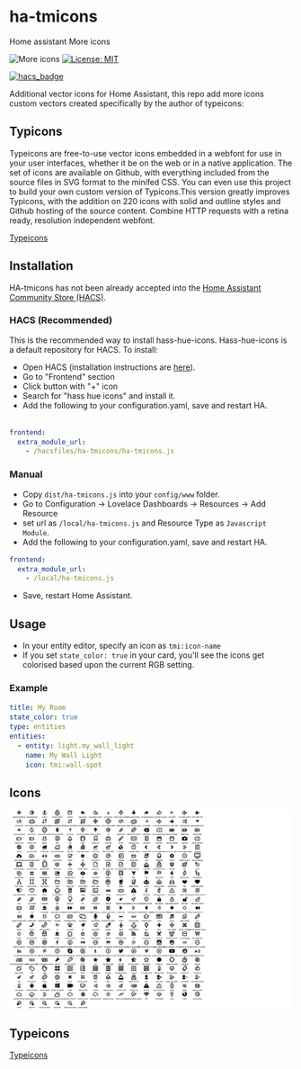 # ha-tmicons

Home assistant More icons

![More icons](https://img.shields.io/github/v/release/trollix/ha-tmicons)
[![License: MIT](https://img.shields.io/badge/License-MIT-yellow.svg)](LICENSE)

[![hacs_badge](https://img.shields.io/badge/HACS-Default-orange.svg?style=flat)](https://github.com/custom-components/hacs)

Additional vector icons for Home Assistant, this repo add more icons custom vectors created specifically by the author of typeicons:

## Typicons

Typeicons are free-to-use vector icons embedded in a webfont for use in your user interfaces, whether it be on the web or in a native application.
The set of icons are available on Github, with everything included from the source files in SVG format to the minifed CSS. You can even use this project to build your own custom version of Typicons.This version greatly improves Typicons, with the addition on 220 icons with solid and outline styles and Github hosting of the source content. Combine HTTP requests with a retina ready, resolution independent webfont.

[Typeicons](https://www.s-ings.com/typicons/)

## Installation

HA-tmicons has not been already accepted into the [Home Assistant Community Store (HACS)](https://hacs.xyz).

### HACS (Recommended)

This is the recommended way to install hass-hue-icons. Hass-hue-icons is a default repository for HACS. To install:

- Open HACS (installation instructions are [here](https://hacs.xyz/docs/installation/installation/)).
- Go to "Frontend" section
- Click button with "+" icon
- Search for "hass hue icons" and install it.
- Add the following to your configuration.yaml, save and restart HA.

```yaml

frontend:
  extra_module_url:
    - /hacsfiles/ha-tmicons/ha-tmicons.js
```

### Manual

- Copy `dist/ha-tmicons.js` into your `config/www` folder.
- Go to Configuration -> Lovelace Dashboards -> Resources -> Add Resource
- set url as `/local/ha-tmicons.js` and Resource Type as `Javascript Module`.
- Add the following to your configuration.yaml, save and restart HA.

```yaml
frontend:
  extra_module_url:
    - /local/ha-tmicons.js
```

- Save, restart Home Assistant.

## Usage

- In your entity editor, specify an icon as `tmi:icon-name`
- If you set `state_color: true` in your card, you'll see the icons get colorised based upon the current RGB setting.

### Example

```yaml
title: My Room
state_color: true
type: entities
entities:
  - entity: light.my_wall_light
    name: My Wall Light
    icon: tmi:wall-spot
```

## Icons

![Image of HA-TMICONS](https://github.com/trollix/ha-tmicons/blob/main/icons_combined_with_names.png?raw=true)

## Typeicons

[Typeicons](https://www.s-ings.com/typicons/)
